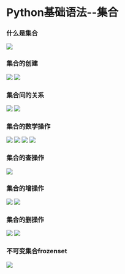 # Python基础语法--集合
### 什么是集合
![](../Pictures/集合/什么是集合.png)
### 集合的创建
![](../Pictures/集合/集合的创建(1).png)
![](../Pictures/集合/集合的创建(2).png)
### 集合间的关系
![](../Pictures/集合/集合间的关系(1).png)
![](../Pictures/集合/集合间的关系(2).png)
### 集合的数学操作
![](../Pictures/集合/集合的数学操作(1).png)
![](../Pictures/集合/集合的数学操作(2).png)
![](../Pictures/集合/集合的数学操作(3).png)
![](../Pictures/集合/集合的数学操作(4).png)
### 集合的查操作
![](../Pictures/集合/集合的查操作.png)
### 集合的增操作
![](../Pictures/集合/集合的增操作(1).png)
![](../Pictures/集合/集合的增操作(2).png)
### 集合的删操作
![](../Pictures/集合/集合的删操作(1).png)
![](../Pictures/集合/集合的删操作(2).png)
### 不可变集合frozenset
![](../Pictures/集合/不可变集合frozenset.png)
